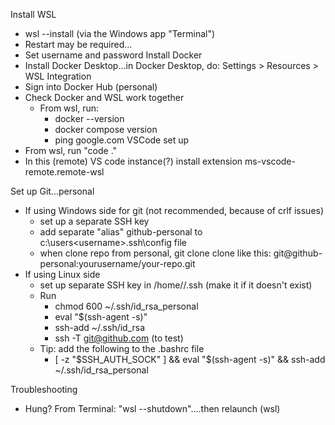 Install WSL 
- wsl --install (via the Windows app "Terminal")
- Restart may be required...
- Set username and password 
Install Docker 
- Install Docker Desktop...in Docker Desktop, do: Settings > Resources > WSL Integration
- Sign into Docker Hub (personal)
- Check Docker and WSL work together
  - From wsl, run: 
    - docker --version
    - docker compose version
    - ping google.com
VSCode set up
- From wsl, run "code ."
- In this (remote) VS code instance(?) install extension ms-vscode-remote.remote-wsl

Set up Git...personal 
- If using Windows side for git (not recommended, because of crlf issues)
  - set up a separate SSH key
  - add separate "alias" github-personal to c:\users\<username>.ssh\config file
  - when clone repo from personal, git clone clone like this: git@github-personal:yourusername/your-repo.git
- If using Linux side
  - set up separate SSH key in /home/<username>/.ssh (make it if it doesn't exist)
  - Run
    - chmod 600 ~/.ssh/id_rsa_personal
	- eval "$(ssh-agent -s)"
    - ssh-add ~/.ssh/id_rsa
	- ssh -T git@github.com (to test)
  - Tip: add the following to the .bashrc file 
    - [ -z "$SSH_AUTH_SOCK" ] && eval "$(ssh-agent -s)" && ssh-add ~/.ssh/id_rsa_personal
    
Troubleshooting
- Hung?  From Terminal: "wsl --shutdown"....then relaunch (wsl)